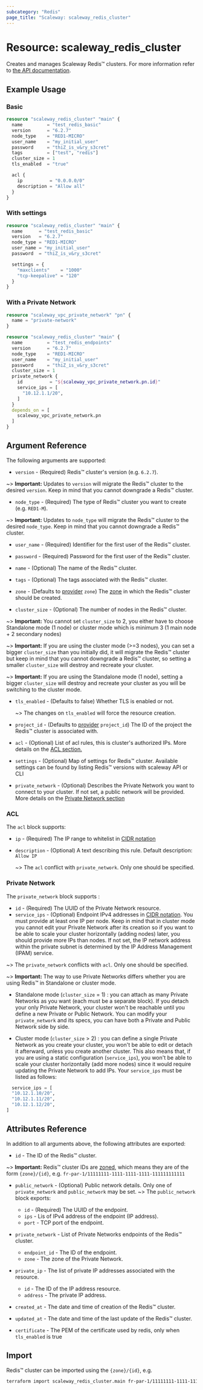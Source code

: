 ```yaml
---
subcategory: "Redis"
page_title: "Scaleway: scaleway_redis_cluster"
---
```


# Resource: scaleway_redis_cluster

Creates and manages Scaleway Redis™ clusters.
For more information refer to [the API documentation](https://www.scaleway.com/en/developers/api/managed-database-redis).

## Example Usage

### Basic

```terraform
resource "scaleway_redis_cluster" "main" {
  name         = "test_redis_basic"
  version      = "6.2.7"
  node_type    = "RED1-MICRO"
  user_name    = "my_initial_user"
  password     = "thiZ_is_v&ry_s3cret"
  tags         = ["test", "redis"]
  cluster_size = 1
  tls_enabled  = "true"

  acl {
    ip          = "0.0.0.0/0"
    description = "Allow all"
  }
}
```

### With settings

```terraform
resource "scaleway_redis_cluster" "main" {
  name      = "test_redis_basic"
  version   = "6.2.7"
  node_type = "RED1-MICRO"
  user_name = "my_initial_user"
  password  = "thiZ_is_v&ry_s3cret"

  settings = {
    "maxclients"    = "1000"
    "tcp-keepalive" = "120"
  }
}
```

### With a Private Network

```terraform
resource "scaleway_vpc_private_network" "pn" {
  name = "private-network"
}

resource "scaleway_redis_cluster" "main" {
  name         = "test_redis_endpoints"
  version      = "6.2.7"
  node_type    = "RED1-MICRO"
  user_name    = "my_initial_user"
  password     = "thiZ_is_v&ry_s3cret"
  cluster_size = 1
  private_network {
    id          = "${scaleway_vpc_private_network.pn.id}"
    service_ips = [
      "10.12.1.1/20",
    ]
  }
  depends_on = [
    scaleway_vpc_private_network.pn
  ]
}
```

## Argument Reference

The following arguments are supported:

- `version` - (Required) Redis™ cluster's version (e.g. `6.2.7`).

~> **Important:** Updates to `version` will migrate the Redis™ cluster to the desired `version`. Keep in mind that you
cannot downgrade a Redis™ cluster.

- `node_type` - (Required) The type of Redis™ cluster you want to create (e.g. `RED1-M`).

~> **Important:** Updates to `node_type` will migrate the Redis™ cluster to the desired `node_type`. Keep in mind that
you cannot downgrade a Redis™ cluster.

- `user_name` - (Required) Identifier for the first user of the Redis™ cluster.

- `password` - (Required) Password for the first user of the Redis™ cluster.

- `name` - (Optional) The name of the Redis™ cluster.

- `tags` - (Optional) The tags associated with the Redis™ cluster.

- `zone` - (Defaults to [provider](../index.md) `zone`) The [zone](../guides/regions_and_zones.md#zones) in which the
  Redis™ cluster should be created.

- `cluster_size` - (Optional) The number of nodes in the Redis™ cluster.

~> **Important:** You cannot set `cluster_size` to 2, you either have to choose Standalone mode (1 node) or cluster mode
which is minimum 3 (1 main node + 2 secondary nodes)

~> **Important:** If you are using the cluster mode (>=3 nodes), you can set a bigger `cluster_size` than you initially
did, it will migrate the Redis™ cluster but keep in mind that you cannot downgrade a Redis™ cluster, so setting a smaller
`cluster_size` will destroy and recreate your cluster.

~> **Important:** If you are using the Standalone mode (1 node), setting a bigger `cluster_size` will destroy and
recreate your cluster as you will be switching to the cluster mode.

- `tls_enabled` - (Defaults to false) Whether TLS is enabled or not.

  ~> The changes on `tls_enabled` will force the resource creation.

- `project_id` - (Defaults to [provider](../index.md) `project_id`) The ID of the project the Redis™ cluster is
  associated with.

- `acl` - (Optional) List of acl rules, this is cluster's authorized IPs. More details on the [ACL section.](#acl)

- `settings` - (Optional) Map of settings for Redis™ cluster. Available settings can be found by listing Redis™ versions
  with scaleway API or CLI

- `private_network` - (Optional) Describes the Private Network you want to connect to your cluster. If not set, a public
  network will be provided. More details on the [Private Network section](#private-network)

### ACL

The `acl` block supports:

- `ip` - (Required) The IP range to whitelist
  in [CIDR notation](https://en.wikipedia.org/wiki/Classless_Inter-Domain_Routing#CIDR_notation)
- `description` - (Optional) A text describing this rule. Default description: `Allow IP`

  ~> The `acl` conflict with `private_network`. Only one should be specified.

### Private Network

The `private_network` block supports :

- `id` - (Required) The UUID of the Private Network resource.
- `service_ips` - (Optional) Endpoint IPv4 addresses in [CIDR notation](https://en.wikipedia.org/wiki/Classless_Inter-Domain_Routing#CIDR_notation). You must provide at least one IP per node.
  Keep in mind that in cluster mode you cannot edit your Private Network after its creation so if you want to be able to
  scale your cluster horizontally (adding nodes) later, you should provide more IPs than nodes.
  If not set, the IP network address within the private subnet is determined by the IP Address Management (IPAM) service.

~> The `private_network` conflicts with `acl`. Only one should be specified.

~> **Important:** The way to use Private Networks differs whether you are using Redis™ in Standalone or cluster mode.

- Standalone mode (`cluster_size` = 1) : you can attach as many Private Networks as you want (each must be a separate
  block). If you detach your only Private Network, your cluster won't be reachable until you define a new Private or
  Public Network. You can modify your `private_network` and its specs, you can have both a Private and Public Network side
  by side.

- Cluster mode (`cluster_size` > 2) : you can define a single Private Network as you create your cluster, you won't be
  able to edit or detach it afterward, unless you create another cluster. This also means that, if you are using a static
  configuration (`service_ips`), you won't be able to scale your cluster horizontally (add more nodes) since it would
  require updating the Private Network to add IPs.
  Your `service_ips` must be listed as follows:

```terraform
  service_ips = [
  "10.12.1.10/20",
  "10.12.1.11/20",
  "10.12.1.12/20",
]
```

## Attributes Reference

In addition to all arguments above, the following attributes are exported:

- `id` - The ID of the Redis™ cluster.

~> **Important:** Redis™ cluster IDs are [zoned](../guides/regions_and_zones.md#resource-ids), which means they are of
the form `{zone}/{id}`, e.g. `fr-par-1/11111111-1111-1111-1111-111111111111`

- `public_network` - (Optional) Public network details. Only one of `private_network` and `public_network` may be set.
  ~> The `public_network` block exports:

    - `id` - (Required) The UUID of the endpoint.
    - `ips` - Lis of IPv4 address of the endpoint (IP address).
    - `port` - TCP port of the endpoint.

- `private_network` - List of Private Networks endpoints of the Redis™ cluster.

    - `endpoint_id` - The ID of the endpoint.
    - `zone` - The zone of the Private Network.

- `private_ip` - The list of private IP addresses associated with the resource.
    - `id` - The ID of the IP address resource.
    - `address` - The private IP address.

- `created_at` - The date and time of creation of the Redis™ cluster.
- `updated_at` - The date and time of the last update of the Redis™ cluster.
- `certificate` - The PEM of the certificate used by redis, only when `tls_enabled` is true

## Import

Redis™ cluster can be imported using the `{zone}/{id}`, e.g.

```bash
terraform import scaleway_redis_cluster.main fr-par-1/11111111-1111-1111-1111-111111111111
```
